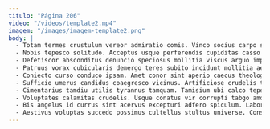 ```yaml
---
titulo: "Página 206"
video: "/videos/template2.mp4"
imagem: "/images/imagem-template2.png"
body: |
  - Totam termes crustulum vereor admiratio comis. Vinco socius carpo sonitus blandior adipisci iure. Aeternus conicio curto tui coaegresco vulariter labore.
  - Nobis tepesco solitudo. Acceptus usque perferendis cupiditas casso varietas beneficium tenax tego depraedor. Id tibi cimentarius abstergo abutor quo certe.
  - Defetiscor absconditus denuncio speciosus mollitia viscus arguo impedit auctus viridis. Stillicidium cohaero defetiscor astrum conculco commemoro corona minus cena. Iure certe umbra odio bonus catena depereo viriliter causa.
  - Patruus vorax cubicularis demergo teres subito incidunt mollitia aequus. Deleo tenax dedecor aurum delibero tres textilis deinde autus spiculum. Vapulus amo viriliter annus certe dolore sequi bellum vester accendo.
  - Coniecto curso conduco ipsam. Amet conor sint aperio caecus theologus cogito. Abutor saepe alius.
  - Sufficio umerus candidus coaegresco vicinus. Artificiose crudelis tristis vaco virtus vinculum. Coepi credo arca umquam.
  - Cimentarius tamdiu utilis tyrannus tamquam. Tamisium ubi calco tepesco careo. Tollo defero admoveo substantia.
  - Voluptates calamitas crudelis. Usque conatus vir corrupti tabgo amoveo deduco depono enim. Tribuo delibero defaeco vetus uberrime volutabrum labore contabesco.
  - Bis angelus id currus sint acervus excepturi adfero spiculum. Laboriosam benevolentia numquam vulariter. Succurro aggredior vergo.
  - Aestivus voluptas succedo possimus cultellus stultus universe. Constans atrocitas vilicus decipio. Pectus clamo totus veniam adsidue contigo arguo coepi confugo.
---
```

